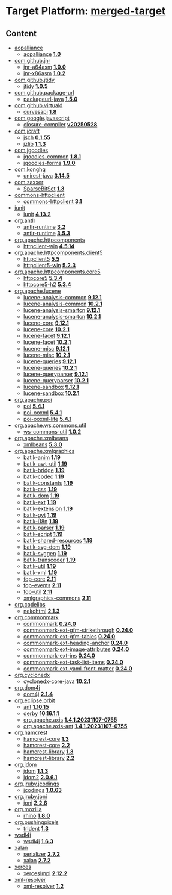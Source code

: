 # Target Platform: [merged-target](https://github.com/eclipse-orbit/orbit-simrel/blob/main/maven-bnd/tp/MavenBND.target)

## Content
 - [aopalliance](https://repo.maven.apache.org/maven2/aopalliance/)
    - [aopalliance](https://repo.maven.apache.org/maven2/aopalliance/aopalliance/) **[1.0](https://repo.maven.apache.org/maven2/aopalliance/aopalliance/1.0)**
 - [com.github.jnr](https://repo.maven.apache.org/maven2/com/github/jnr/)
    - [jnr-a64asm](https://repo.maven.apache.org/maven2/com/github/jnr/jnr-a64asm/) **[1.0.0](https://repo.maven.apache.org/maven2/com/github/jnr/jnr-a64asm/1.0.0)**
    - [jnr-x86asm](https://repo.maven.apache.org/maven2/com/github/jnr/jnr-x86asm/) **[1.0.2](https://repo.maven.apache.org/maven2/com/github/jnr/jnr-x86asm/1.0.2)**
 - [com.github.jtidy](https://repo.maven.apache.org/maven2/com/github/jtidy/)
    - [jtidy](https://repo.maven.apache.org/maven2/com/github/jtidy/jtidy/) **[1.0.5](https://repo.maven.apache.org/maven2/com/github/jtidy/jtidy/1.0.5)**
 - [com.github.package-url](https://repo.maven.apache.org/maven2/com/github/package-url/)
    - [packageurl-java](https://repo.maven.apache.org/maven2/com/github/package-url/packageurl-java/) **[1.5.0](https://repo.maven.apache.org/maven2/com/github/package-url/packageurl-java/1.5.0)**
 - [com.github.virtuald](https://repo.maven.apache.org/maven2/com/github/virtuald/)
    - [curvesapi](https://repo.maven.apache.org/maven2/com/github/virtuald/curvesapi/) **[1.8](https://repo.maven.apache.org/maven2/com/github/virtuald/curvesapi/1.8)**
 - [com.google.javascript](https://repo.maven.apache.org/maven2/com/google/javascript/)
    - [closure-compiler](https://repo.maven.apache.org/maven2/com/google/javascript/closure-compiler/) **[v20250528](https://repo.maven.apache.org/maven2/com/google/javascript/closure-compiler/v20250528)**
 - [com.jcraft](https://repo.maven.apache.org/maven2/com/jcraft/)
    - [jsch](https://repo.maven.apache.org/maven2/com/jcraft/jsch/) **[0.1.55](https://repo.maven.apache.org/maven2/com/jcraft/jsch/0.1.55)**
    - [jzlib](https://repo.maven.apache.org/maven2/com/jcraft/jzlib/) **[1.1.3](https://repo.maven.apache.org/maven2/com/jcraft/jzlib/1.1.3)**
 - [com.jgoodies](https://repo.maven.apache.org/maven2/com/jgoodies/)
    - [jgoodies-common](https://repo.maven.apache.org/maven2/com/jgoodies/jgoodies-common/) **[1.8.1](https://repo.maven.apache.org/maven2/com/jgoodies/jgoodies-common/1.8.1)**
    - [jgoodies-forms](https://repo.maven.apache.org/maven2/com/jgoodies/jgoodies-forms/) **[1.9.0](https://repo.maven.apache.org/maven2/com/jgoodies/jgoodies-forms/1.9.0)**
 - [com.konghq](https://repo.maven.apache.org/maven2/com/konghq/)
    - [unirest-java](https://repo.maven.apache.org/maven2/com/konghq/unirest-java/) **[3.14.5](https://repo.maven.apache.org/maven2/com/konghq/unirest-java/3.14.5)**
 - [com.zaxxer](https://repo.maven.apache.org/maven2/com/zaxxer/)
    - [SparseBitSet](https://repo.maven.apache.org/maven2/com/zaxxer/SparseBitSet/) **[1.3](https://repo.maven.apache.org/maven2/com/zaxxer/SparseBitSet/1.3)**
 - [commons-httpclient](https://repo.maven.apache.org/maven2/commons-httpclient/)
    - [commons-httpclient](https://repo.maven.apache.org/maven2/commons-httpclient/commons-httpclient/) **[3.1](https://repo.maven.apache.org/maven2/commons-httpclient/commons-httpclient/3.1)**
 - [junit](https://repo.maven.apache.org/maven2/junit/)
    - [junit](https://repo.maven.apache.org/maven2/junit/junit/) **[4.13.2](https://repo.maven.apache.org/maven2/junit/junit/4.13.2)**
 - [org.antlr](https://repo.maven.apache.org/maven2/org/antlr/)
    - [antlr-runtime](https://repo.maven.apache.org/maven2/org/antlr/antlr-runtime/) **[3.2](https://repo.maven.apache.org/maven2/org/antlr/antlr-runtime/3.2)**
    - [antlr-runtime](https://repo.maven.apache.org/maven2/org/antlr/antlr-runtime/) **[3.5.3](https://repo.maven.apache.org/maven2/org/antlr/antlr-runtime/3.5.3)**
 - [org.apache.httpcomponents](https://repo.maven.apache.org/maven2/org/apache/httpcomponents/)
    - [httpclient-win](https://repo.maven.apache.org/maven2/org/apache/httpcomponents/httpclient-win/) **[4.5.14](https://repo.maven.apache.org/maven2/org/apache/httpcomponents/httpclient-win/4.5.14)**
 - [org.apache.httpcomponents.client5](https://repo.maven.apache.org/maven2/org/apache/httpcomponents/client5/)
    - [httpclient5](https://repo.maven.apache.org/maven2/org/apache/httpcomponents/client5/httpclient5/) **[5.5](https://repo.maven.apache.org/maven2/org/apache/httpcomponents/client5/httpclient5/5.5)**
    - [httpclient5-win](https://repo.maven.apache.org/maven2/org/apache/httpcomponents/client5/httpclient5-win/) **[5.2.3](https://repo.maven.apache.org/maven2/org/apache/httpcomponents/client5/httpclient5-win/5.2.3)**
 - [org.apache.httpcomponents.core5](https://repo.maven.apache.org/maven2/org/apache/httpcomponents/core5/)
    - [httpcore5](https://repo.maven.apache.org/maven2/org/apache/httpcomponents/core5/httpcore5/) **[5.3.4](https://repo.maven.apache.org/maven2/org/apache/httpcomponents/core5/httpcore5/5.3.4)**
    - [httpcore5-h2](https://repo.maven.apache.org/maven2/org/apache/httpcomponents/core5/httpcore5-h2/) **[5.3.4](https://repo.maven.apache.org/maven2/org/apache/httpcomponents/core5/httpcore5-h2/5.3.4)**
 - [org.apache.lucene](https://repo.maven.apache.org/maven2/org/apache/lucene/)
    - [lucene-analysis-common](https://repo.maven.apache.org/maven2/org/apache/lucene/lucene-analysis-common/) **[9.12.1](https://repo.maven.apache.org/maven2/org/apache/lucene/lucene-analysis-common/9.12.1)**
    - [lucene-analysis-common](https://repo.maven.apache.org/maven2/org/apache/lucene/lucene-analysis-common/) **[10.2.1](https://repo.maven.apache.org/maven2/org/apache/lucene/lucene-analysis-common/10.2.1)**
    - [lucene-analysis-smartcn](https://repo.maven.apache.org/maven2/org/apache/lucene/lucene-analysis-smartcn/) **[9.12.1](https://repo.maven.apache.org/maven2/org/apache/lucene/lucene-analysis-smartcn/9.12.1)**
    - [lucene-analysis-smartcn](https://repo.maven.apache.org/maven2/org/apache/lucene/lucene-analysis-smartcn/) **[10.2.1](https://repo.maven.apache.org/maven2/org/apache/lucene/lucene-analysis-smartcn/10.2.1)**
    - [lucene-core](https://repo.maven.apache.org/maven2/org/apache/lucene/lucene-core/) **[9.12.1](https://repo.maven.apache.org/maven2/org/apache/lucene/lucene-core/9.12.1)**
    - [lucene-core](https://repo.maven.apache.org/maven2/org/apache/lucene/lucene-core/) **[10.2.1](https://repo.maven.apache.org/maven2/org/apache/lucene/lucene-core/10.2.1)**
    - [lucene-facet](https://repo.maven.apache.org/maven2/org/apache/lucene/lucene-facet/) **[9.12.1](https://repo.maven.apache.org/maven2/org/apache/lucene/lucene-facet/9.12.1)**
    - [lucene-facet](https://repo.maven.apache.org/maven2/org/apache/lucene/lucene-facet/) **[10.2.1](https://repo.maven.apache.org/maven2/org/apache/lucene/lucene-facet/10.2.1)**
    - [lucene-misc](https://repo.maven.apache.org/maven2/org/apache/lucene/lucene-misc/) **[9.12.1](https://repo.maven.apache.org/maven2/org/apache/lucene/lucene-misc/9.12.1)**
    - [lucene-misc](https://repo.maven.apache.org/maven2/org/apache/lucene/lucene-misc/) **[10.2.1](https://repo.maven.apache.org/maven2/org/apache/lucene/lucene-misc/10.2.1)**
    - [lucene-queries](https://repo.maven.apache.org/maven2/org/apache/lucene/lucene-queries/) **[9.12.1](https://repo.maven.apache.org/maven2/org/apache/lucene/lucene-queries/9.12.1)**
    - [lucene-queries](https://repo.maven.apache.org/maven2/org/apache/lucene/lucene-queries/) **[10.2.1](https://repo.maven.apache.org/maven2/org/apache/lucene/lucene-queries/10.2.1)**
    - [lucene-queryparser](https://repo.maven.apache.org/maven2/org/apache/lucene/lucene-queryparser/) **[9.12.1](https://repo.maven.apache.org/maven2/org/apache/lucene/lucene-queryparser/9.12.1)**
    - [lucene-queryparser](https://repo.maven.apache.org/maven2/org/apache/lucene/lucene-queryparser/) **[10.2.1](https://repo.maven.apache.org/maven2/org/apache/lucene/lucene-queryparser/10.2.1)**
    - [lucene-sandbox](https://repo.maven.apache.org/maven2/org/apache/lucene/lucene-sandbox/) **[9.12.1](https://repo.maven.apache.org/maven2/org/apache/lucene/lucene-sandbox/9.12.1)**
    - [lucene-sandbox](https://repo.maven.apache.org/maven2/org/apache/lucene/lucene-sandbox/) **[10.2.1](https://repo.maven.apache.org/maven2/org/apache/lucene/lucene-sandbox/10.2.1)**
 - [org.apache.poi](https://repo.maven.apache.org/maven2/org/apache/poi/)
    - [poi](https://repo.maven.apache.org/maven2/org/apache/poi/poi/) **[5.4.1](https://repo.maven.apache.org/maven2/org/apache/poi/poi/5.4.1)**
    - [poi-ooxml](https://repo.maven.apache.org/maven2/org/apache/poi/poi-ooxml/) **[5.4.1](https://repo.maven.apache.org/maven2/org/apache/poi/poi-ooxml/5.4.1)**
    - [poi-ooxml-lite](https://repo.maven.apache.org/maven2/org/apache/poi/poi-ooxml-lite/) **[5.4.1](https://repo.maven.apache.org/maven2/org/apache/poi/poi-ooxml-lite/5.4.1)**
 - [org.apache.ws.commons.util](https://repo.maven.apache.org/maven2/org/apache/ws/commons/util/)
    - [ws-commons-util](https://repo.maven.apache.org/maven2/org/apache/ws/commons/util/ws-commons-util/) **[1.0.2](https://repo.maven.apache.org/maven2/org/apache/ws/commons/util/ws-commons-util/1.0.2)**
 - [org.apache.xmlbeans](https://repo.maven.apache.org/maven2/org/apache/xmlbeans/)
    - [xmlbeans](https://repo.maven.apache.org/maven2/org/apache/xmlbeans/xmlbeans/) **[5.3.0](https://repo.maven.apache.org/maven2/org/apache/xmlbeans/xmlbeans/5.3.0)**
 - [org.apache.xmlgraphics](https://repo.maven.apache.org/maven2/org/apache/xmlgraphics/)
    - [batik-anim](https://repo.maven.apache.org/maven2/org/apache/xmlgraphics/batik-anim/) **[1.19](https://repo.maven.apache.org/maven2/org/apache/xmlgraphics/batik-anim/1.19)**
    - [batik-awt-util](https://repo.maven.apache.org/maven2/org/apache/xmlgraphics/batik-awt-util/) **[1.19](https://repo.maven.apache.org/maven2/org/apache/xmlgraphics/batik-awt-util/1.19)**
    - [batik-bridge](https://repo.maven.apache.org/maven2/org/apache/xmlgraphics/batik-bridge/) **[1.19](https://repo.maven.apache.org/maven2/org/apache/xmlgraphics/batik-bridge/1.19)**
    - [batik-codec](https://repo.maven.apache.org/maven2/org/apache/xmlgraphics/batik-codec/) **[1.19](https://repo.maven.apache.org/maven2/org/apache/xmlgraphics/batik-codec/1.19)**
    - [batik-constants](https://repo.maven.apache.org/maven2/org/apache/xmlgraphics/batik-constants/) **[1.19](https://repo.maven.apache.org/maven2/org/apache/xmlgraphics/batik-constants/1.19)**
    - [batik-css](https://repo.maven.apache.org/maven2/org/apache/xmlgraphics/batik-css/) **[1.19](https://repo.maven.apache.org/maven2/org/apache/xmlgraphics/batik-css/1.19)**
    - [batik-dom](https://repo.maven.apache.org/maven2/org/apache/xmlgraphics/batik-dom/) **[1.19](https://repo.maven.apache.org/maven2/org/apache/xmlgraphics/batik-dom/1.19)**
    - [batik-ext](https://repo.maven.apache.org/maven2/org/apache/xmlgraphics/batik-ext/) **[1.19](https://repo.maven.apache.org/maven2/org/apache/xmlgraphics/batik-ext/1.19)**
    - [batik-extension](https://repo.maven.apache.org/maven2/org/apache/xmlgraphics/batik-extension/) **[1.19](https://repo.maven.apache.org/maven2/org/apache/xmlgraphics/batik-extension/1.19)**
    - [batik-gvt](https://repo.maven.apache.org/maven2/org/apache/xmlgraphics/batik-gvt/) **[1.19](https://repo.maven.apache.org/maven2/org/apache/xmlgraphics/batik-gvt/1.19)**
    - [batik-i18n](https://repo.maven.apache.org/maven2/org/apache/xmlgraphics/batik-i18n/) **[1.19](https://repo.maven.apache.org/maven2/org/apache/xmlgraphics/batik-i18n/1.19)**
    - [batik-parser](https://repo.maven.apache.org/maven2/org/apache/xmlgraphics/batik-parser/) **[1.19](https://repo.maven.apache.org/maven2/org/apache/xmlgraphics/batik-parser/1.19)**
    - [batik-script](https://repo.maven.apache.org/maven2/org/apache/xmlgraphics/batik-script/) **[1.19](https://repo.maven.apache.org/maven2/org/apache/xmlgraphics/batik-script/1.19)**
    - [batik-shared-resources](https://repo.maven.apache.org/maven2/org/apache/xmlgraphics/batik-shared-resources/) **[1.19](https://repo.maven.apache.org/maven2/org/apache/xmlgraphics/batik-shared-resources/1.19)**
    - [batik-svg-dom](https://repo.maven.apache.org/maven2/org/apache/xmlgraphics/batik-svg-dom/) **[1.19](https://repo.maven.apache.org/maven2/org/apache/xmlgraphics/batik-svg-dom/1.19)**
    - [batik-svggen](https://repo.maven.apache.org/maven2/org/apache/xmlgraphics/batik-svggen/) **[1.19](https://repo.maven.apache.org/maven2/org/apache/xmlgraphics/batik-svggen/1.19)**
    - [batik-transcoder](https://repo.maven.apache.org/maven2/org/apache/xmlgraphics/batik-transcoder/) **[1.19](https://repo.maven.apache.org/maven2/org/apache/xmlgraphics/batik-transcoder/1.19)**
    - [batik-util](https://repo.maven.apache.org/maven2/org/apache/xmlgraphics/batik-util/) **[1.19](https://repo.maven.apache.org/maven2/org/apache/xmlgraphics/batik-util/1.19)**
    - [batik-xml](https://repo.maven.apache.org/maven2/org/apache/xmlgraphics/batik-xml/) **[1.19](https://repo.maven.apache.org/maven2/org/apache/xmlgraphics/batik-xml/1.19)**
    - [fop-core](https://repo.maven.apache.org/maven2/org/apache/xmlgraphics/fop-core/) **[2.11](https://repo.maven.apache.org/maven2/org/apache/xmlgraphics/fop-core/2.11)**
    - [fop-events](https://repo.maven.apache.org/maven2/org/apache/xmlgraphics/fop-events/) **[2.11](https://repo.maven.apache.org/maven2/org/apache/xmlgraphics/fop-events/2.11)**
    - [fop-util](https://repo.maven.apache.org/maven2/org/apache/xmlgraphics/fop-util/) **[2.11](https://repo.maven.apache.org/maven2/org/apache/xmlgraphics/fop-util/2.11)**
    - [xmlgraphics-commons](https://repo.maven.apache.org/maven2/org/apache/xmlgraphics/xmlgraphics-commons/) **[2.11](https://repo.maven.apache.org/maven2/org/apache/xmlgraphics/xmlgraphics-commons/2.11)**
 - [org.codelibs](https://repo.maven.apache.org/maven2/org/codelibs/)
    - [nekohtml](https://repo.maven.apache.org/maven2/org/codelibs/nekohtml/) **[2.1.3](https://repo.maven.apache.org/maven2/org/codelibs/nekohtml/2.1.3)**
 - [org.commonmark](https://repo.maven.apache.org/maven2/org/commonmark/)
    - [commonmark](https://repo.maven.apache.org/maven2/org/commonmark/commonmark/) **[0.24.0](https://repo.maven.apache.org/maven2/org/commonmark/commonmark/0.24.0)**
    - [commonmark-ext-gfm-strikethrough](https://repo.maven.apache.org/maven2/org/commonmark/commonmark-ext-gfm-strikethrough/) **[0.24.0](https://repo.maven.apache.org/maven2/org/commonmark/commonmark-ext-gfm-strikethrough/0.24.0)**
    - [commonmark-ext-gfm-tables](https://repo.maven.apache.org/maven2/org/commonmark/commonmark-ext-gfm-tables/) **[0.24.0](https://repo.maven.apache.org/maven2/org/commonmark/commonmark-ext-gfm-tables/0.24.0)**
    - [commonmark-ext-heading-anchor](https://repo.maven.apache.org/maven2/org/commonmark/commonmark-ext-heading-anchor/) **[0.24.0](https://repo.maven.apache.org/maven2/org/commonmark/commonmark-ext-heading-anchor/0.24.0)**
    - [commonmark-ext-image-attributes](https://repo.maven.apache.org/maven2/org/commonmark/commonmark-ext-image-attributes/) **[0.24.0](https://repo.maven.apache.org/maven2/org/commonmark/commonmark-ext-image-attributes/0.24.0)**
    - [commonmark-ext-ins](https://repo.maven.apache.org/maven2/org/commonmark/commonmark-ext-ins/) **[0.24.0](https://repo.maven.apache.org/maven2/org/commonmark/commonmark-ext-ins/0.24.0)**
    - [commonmark-ext-task-list-items](https://repo.maven.apache.org/maven2/org/commonmark/commonmark-ext-task-list-items/) **[0.24.0](https://repo.maven.apache.org/maven2/org/commonmark/commonmark-ext-task-list-items/0.24.0)**
    - [commonmark-ext-yaml-front-matter](https://repo.maven.apache.org/maven2/org/commonmark/commonmark-ext-yaml-front-matter/) **[0.24.0](https://repo.maven.apache.org/maven2/org/commonmark/commonmark-ext-yaml-front-matter/0.24.0)**
 - [org.cyclonedx](https://repo.maven.apache.org/maven2/org/cyclonedx/)
    - [cyclonedx-core-java](https://repo.maven.apache.org/maven2/org/cyclonedx/cyclonedx-core-java/) **[10.2.1](https://repo.maven.apache.org/maven2/org/cyclonedx/cyclonedx-core-java/10.2.1)**
 - [org.dom4j](https://repo.maven.apache.org/maven2/org/dom4j/)
    - [dom4j](https://repo.maven.apache.org/maven2/org/dom4j/dom4j/) **[2.1.4](https://repo.maven.apache.org/maven2/org/dom4j/dom4j/2.1.4)**
 - [org.eclipse.orbit](https://repo.eclipse.org/content/repositories/orbit-approved-artifacts/org/eclipse/orbit/)
    - [ant](https://repo.eclipse.org/content/repositories/orbit-approved-artifacts/org/eclipse/orbit/ant/) **[1.10.15](https://repo.eclipse.org/content/repositories/orbit-approved-artifacts/org/eclipse/orbit/ant/1.10.15)**
    - [derby](https://repo.eclipse.org/content/repositories/orbit-approved-artifacts/org/eclipse/orbit/derby/) **[10.16.1.1](https://repo.eclipse.org/content/repositories/orbit-approved-artifacts/org/eclipse/orbit/derby/10.16.1.1)**
    - [org.apache.axis](https://repo.eclipse.org/content/repositories/orbit-approved-artifacts/org/eclipse/orbit/org.apache.axis/) **[1.4.1.20231107-0755](https://repo.eclipse.org/content/repositories/orbit-approved-artifacts/org/eclipse/orbit/org.apache.axis/1.4.1.20231107-0755)**
    - [org.apache.axis-ant](https://repo.eclipse.org/content/repositories/orbit-approved-artifacts/org/eclipse/orbit/org.apache.axis-ant/) **[1.4.1.20231107-0755](https://repo.eclipse.org/content/repositories/orbit-approved-artifacts/org/eclipse/orbit/org.apache.axis-ant/1.4.1.20231107-0755)**
 - [org.hamcrest](https://repo.maven.apache.org/maven2/org/hamcrest/)
    - [hamcrest-core](https://repo.maven.apache.org/maven2/org/hamcrest/hamcrest-core/) **[1.3](https://repo.maven.apache.org/maven2/org/hamcrest/hamcrest-core/1.3)**
    - [hamcrest-core](https://repo.maven.apache.org/maven2/org/hamcrest/hamcrest-core/) **[2.2](https://repo.maven.apache.org/maven2/org/hamcrest/hamcrest-core/2.2)**
    - [hamcrest-library](https://repo.maven.apache.org/maven2/org/hamcrest/hamcrest-library/) **[1.3](https://repo.maven.apache.org/maven2/org/hamcrest/hamcrest-library/1.3)**
    - [hamcrest-library](https://repo.maven.apache.org/maven2/org/hamcrest/hamcrest-library/) **[2.2](https://repo.maven.apache.org/maven2/org/hamcrest/hamcrest-library/2.2)**
 - [org.jdom](https://repo.maven.apache.org/maven2/org/jdom/)
    - [jdom](https://repo.maven.apache.org/maven2/org/jdom/jdom/) **[1.1.3](https://repo.maven.apache.org/maven2/org/jdom/jdom/1.1.3)**
    - [jdom2](https://repo.maven.apache.org/maven2/org/jdom/jdom2/) **[2.0.6.1](https://repo.maven.apache.org/maven2/org/jdom/jdom2/2.0.6.1)**
 - [org.jruby.jcodings](https://repo.maven.apache.org/maven2/org/jruby/jcodings/)
    - [jcodings](https://repo.maven.apache.org/maven2/org/jruby/jcodings/jcodings/) **[1.0.63](https://repo.maven.apache.org/maven2/org/jruby/jcodings/jcodings/1.0.63)**
 - [org.jruby.joni](https://repo.maven.apache.org/maven2/org/jruby/joni/)
    - [joni](https://repo.maven.apache.org/maven2/org/jruby/joni/joni/) **[2.2.6](https://repo.maven.apache.org/maven2/org/jruby/joni/joni/2.2.6)**
 - [org.mozilla](https://repo.maven.apache.org/maven2/org/mozilla/)
    - [rhino](https://repo.maven.apache.org/maven2/org/mozilla/rhino/) **[1.8.0](https://repo.maven.apache.org/maven2/org/mozilla/rhino/1.8.0)**
 - [org.pushingpixels](https://repo.maven.apache.org/maven2/org/pushingpixels/)
    - [trident](https://repo.maven.apache.org/maven2/org/pushingpixels/trident/) **[1.3](https://repo.maven.apache.org/maven2/org/pushingpixels/trident/1.3)**
 - [wsdl4j](https://repo.maven.apache.org/maven2/wsdl4j/)
    - [wsdl4j](https://repo.maven.apache.org/maven2/wsdl4j/wsdl4j/) **[1.6.3](https://repo.maven.apache.org/maven2/wsdl4j/wsdl4j/1.6.3)**
 - [xalan](https://repo.maven.apache.org/maven2/xalan/)
    - [serializer](https://repo.maven.apache.org/maven2/xalan/serializer/) **[2.7.2](https://repo.maven.apache.org/maven2/xalan/serializer/2.7.2)**
    - [xalan](https://repo.maven.apache.org/maven2/xalan/xalan/) **[2.7.2](https://repo.maven.apache.org/maven2/xalan/xalan/2.7.2)**
 - [xerces](https://repo.maven.apache.org/maven2/xerces/)
    - [xercesImpl](https://repo.maven.apache.org/maven2/xerces/xercesImpl/) **[2.12.2](https://repo.maven.apache.org/maven2/xerces/xercesImpl/2.12.2)**
 - [xml-resolver](https://repo.maven.apache.org/maven2/xml-resolver/)
    - [xml-resolver](https://repo.maven.apache.org/maven2/xml-resolver/xml-resolver/) **[1.2](https://repo.maven.apache.org/maven2/xml-resolver/xml-resolver/1.2)**
